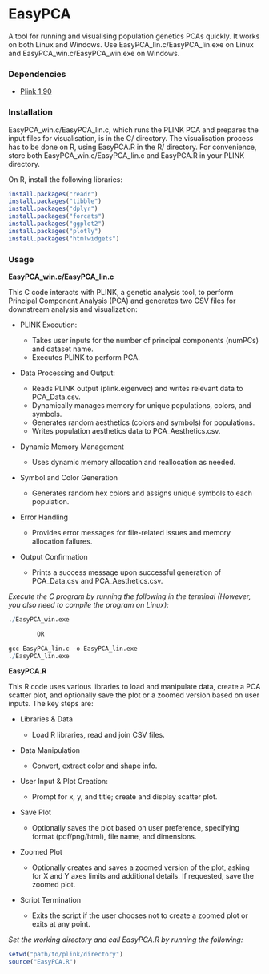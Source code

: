 # EasyPCA
A tool for running and visualising population genetics PCAs quickly. It works on both Linux and Windows. Use EasyPCA_lin.c/EasyPCA_lin.exe on Linux and EasyPCA_win.c/EasyPCA_win.exe on Windows. <br />

### Dependencies

- [Plink 1.90](https://www.cog-genomics.org/plink/)

### Installation

EasyPCA_win.c/EasyPCA_lin.c, which runs the PLINK PCA and prepares the input files for visualisation, is in the C/ directory. The visualisation process has to be done on R, using EasyPCA.R in the R/ directory. For convenience, store both EasyPCA_win.c/EasyPCA_lin.c and EasyPCA.R in your PLINK directory. <br />

On R, install the following libraries: <br />
``` r
install.packages("readr")
install.packages("tibble")
install.packages("dplyr")
install.packages("forcats")
install.packages("ggplot2")
install.packages("plotly")
install.packages("htmlwidgets")
```

### Usage

**EasyPCA_win.c/EasyPCA_lin.c**  <br />

This C code interacts with PLINK, a genetic analysis tool, to perform Principal Component Analysis (PCA) and generates two CSV files for downstream analysis and visualization:  <br />

 - PLINK Execution:  <br />
   * Takes user inputs for the number of principal components (numPCs) and dataset name.  <br />
   * Executes PLINK to perform PCA.  <br />

 - Data Processing and Output:  <br />
   * Reads PLINK output (plink.eigenvec) and writes relevant data to PCA_Data.csv.  <br />
   * Dynamically manages memory for unique populations, colors, and symbols.  <br />
   * Generates random aesthetics (colors and symbols) for populations.  <br />
   * Writes population aesthetics data to PCA_Aesthetics.csv.  <br />

 - Dynamic Memory Management  <br />
   * Uses dynamic memory allocation and reallocation as needed.  <br />

 - Symbol and Color Generation  <br />
   * Generates random hex colors and assigns unique symbols to each population.  <br />

 - Error Handling  <br />
   * Provides error messages for file-related issues and memory allocation failures.  <br />

 - Output Confirmation  <br />
   * Prints a success message upon successful generation of PCA_Data.csv and PCA_Aesthetics.csv.  <br />

*Execute the C program by running the following in the terminal (However, you also need to compile the program on Linux):* <br />
``` r
./EasyPCA_win.exe

        OR

gcc EasyPCA_lin.c -o EasyPCA_lin.exe       
./EasyPCA_lin.exe
```

**EasyPCA.R**  <br />

This R code uses various libraries to load and manipulate data, create a PCA scatter plot, and optionally save the plot or a zoomed version based on user inputs. The key steps are:  <br />

 - Libraries & Data  <br />
   * Load R libraries, read and join CSV files.  <br />

 - Data Manipulation  <br />
   * Convert, extract color and shape info.  <br />

 - User Input & Plot Creation:  <br />
   * Prompt for x, y, and title; create and display scatter plot.  <br />

 - Save Plot  <br />
   * Optionally saves the plot based on user preference, specifying format (pdf/png/html), file name, and dimensions.  <br />

 - Zoomed Plot  <br />
   * Optionally creates and saves a zoomed version of the plot, asking for X and Y axes limits and additional details. If requested, save the zoomed plot. <br />

 - Script Termination  <br />
   * Exits the script if the user chooses not to create a zoomed plot or exits at any point.  <br />

*Set the working directory and call EasyPCA.R by running the following:* <br />
``` r
setwd("path/to/plink/directory")
source("EasyPCA.R")
```
